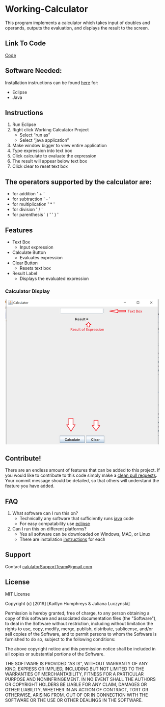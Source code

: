 # Working-Calculator

This program implements a calculator which takes input of doubles and operands, outputs the evaluation, and displays the result to the screen.

## Link To Code
[Code](src)

## Software Needed:
Installation instructions can be found [here](https://humphreyska.github.io/Calculator/) for:
- Eclipse
- Java

## Instructions
1. Run Eclipse
2. Right click Working Calculator Project
    - Select “run as”
    - Select “java application”
3. Make window bigger to view entire application
4. Type expression into text box
5. Click calculate to evaluate the expression
6. The result will appear below text box
7. Click clear to reset text box

## The operators supported by the calculator are:
- for addition ' + '
- for subtraction ' - '
- for multiplication ' * '
- for division ' / '
- for parenthesis ' ( ' ' ) '

## Features
- Text Box
  - Input expression
- Calculate Button
  - Evaluates expression
- Clear Button
  - Resets text box
- Result Label
  - Displays the evaluated expression
  
### Calculator Display
![](READimage.png)

## Contribute!
There are an endless amount of features that can be added to this project. If you would like to contribute to this code simply make a [clean pull requests](https://github.com/MarcDiethelm/contributing/blob/master/README.md). Your commit message should be detailed, so that others will understand the feature you have added.

## FAQ
1. What software can I run this on?
    - Technically any software that sufficiently runs [java](https://www.oracle.com/java/technologies/javase-jsp-downloads.html) code
    - For easy compatability use [eclipse](https://www.eclipse.org/downloads/)
2. Can I run this on different platforms?
    - Yes all software can be downloaded on Windows, MAC, or Linux
    - There are installation [instructions](https://humphreyska.github.io/Calculator/) for each

## Support
Contact calulatorSupportTeam@gmail.com

## License
MIT License

Copyright (c) [2019] [Kaitlyn Humphreys & Juliana Luczynski]

Permission is hereby granted, free of charge, to any person obtaining a copy
of this software and associated documentation files (the "Software"), to deal
in the Software without restriction, including without limitation the rights
to use, copy, modify, merge, publish, distribute, sublicense, and/or sell
copies of the Software, and to permit persons to whom the Software is
furnished to do so, subject to the following conditions:

The above copyright notice and this permission notice shall be included in all
copies or substantial portions of the Software.

THE SOFTWARE IS PROVIDED "AS IS", WITHOUT WARRANTY OF ANY KIND, EXPRESS OR
IMPLIED, INCLUDING BUT NOT LIMITED TO THE WARRANTIES OF MERCHANTABILITY,
FITNESS FOR A PARTICULAR PURPOSE AND NONINFRINGEMENT. IN NO EVENT SHALL THE
AUTHORS OR COPYRIGHT HOLDERS BE LIABLE FOR ANY CLAIM, DAMAGES OR OTHER
LIABILITY, WHETHER IN AN ACTION OF CONTRACT, TORT OR OTHERWISE, ARISING FROM,
OUT OF OR IN CONNECTION WITH THE SOFTWARE OR THE USE OR OTHER DEALINGS IN THE
SOFTWARE.
